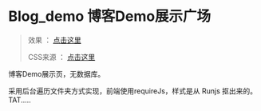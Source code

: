Blog_demo 博客Demo展示广场
=========
> 效果 ： [点击这里](http://demo.zhukejin.com)
> 
> CSS来源 ： [点击这里](http://runjs.cn)

博客Demo展示页，无数据库。


采用后台遍历文件夹方式实现，前端使用requireJs，样式是从 Runjs 抠出来的。TAT.....


